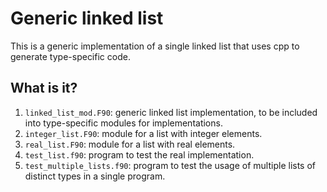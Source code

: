 # Generic linked list

This is a generic implementation of a single linked list that uses cpp to
generate type-specific code.

## What is it?

1. `linked_list_mod.F90`: generic linked list implementation, to be included
   into type-specific modules for implementations.
1. `integer_list.F90`: module for a list with integer elements.
1. `real_list.F90`: module for a list with real elements.
1. `test_list.f90`: program to test the real implementation.
1. `test_multiple_lists.f90`: program to test the usage of multiple lists
   of distinct types in a single program.
